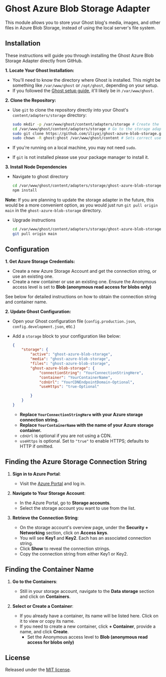 # Ghost Azure Blob Storage Adapter

This module allows you to store your Ghost blog's media, images, and other files in Azure Blob Storage, instead of using the local server's file system.

## Installation

These instructions will guide you through installing the Ghost Azure Blob Storage Adapter directly from GitHub.

**1. Locate Your Ghost Installation:**

   - You'll need to know the directory where Ghost is installed. This might be something like `/var/www/ghost` or `/opt/ghost`, depending on your setup.
   - If you followed the [Ghost setup guide](https://docs.ghost.org/docs/install), it'll likely be in `/var/www/ghost`.

**2. Clone the Repository:**

-  Use `git` to clone the repository directly into your Ghost's `content/adapters/storage` directory:

   ```bash
   sudo mkdir -p /var/www/ghost/content/adapters/storage # Create the storage folder
   cd /var/www/ghost/content/adapters/storage # Go to the storage adapter folder
   sudo git clone https://github.com/iliyaj/ghost-azure-blob-storage.git ghost-azure-blob-storage
   sudo chown -R ghost:ghost /var/www/ghost/content # Sets correct user for Ghost
   ```

-  If you're running on a local machine, you may not need `sudo`.

-  If `git` is not installed please use your package manager to install it.

**3. Install Node Dependencies**

- Navigate to ghost directory

  ```bash
  cd /var/www/ghost/content/adapters/storage/ghost-azure-blob-storage
  npm install
  ```

**Note:** If you are planning to update the storage adapter in the future, this would be a more convenient option, as you would just run `git pull origin main` in the `ghost-azure-blob-storage` directory.

- Upgrade instructions

  ```bash
  cd /var/www/ghost/content/adapters/storage/ghost-azure-blob-storage
  git pull origin main
  ```


## Configuration

**1. Get Azure Storage Credentials:**

   -   Create a new Azure Storage Account and get the connection string, or use an existing one.
   -   Create a new container or use an existing one. Ensure the Anonymous access level is set to **Blob (anonymous read access for blobs only)**

   See below for detailed instructions on how to obtain the connection string and container name.

**2. Update Ghost Configuration:**

   -   Open your Ghost configuration file (`config.production.json`, `config.development.json`, etc.)
   - Add a `storage` block to your configuration like below:
        ```json
        {
            "storage": {
                "active": "ghost-azure-blob-storage",
                "media": "ghost-azure-blob-storage",
                "files": "ghost-azure-blob-storage",
                "ghost-azure-blob-storage": {
                    "connectionString": "YourConnectionStringHere",
                    "container": "YourContainerName",
                    "cdnUrl": "YourCDNEndpointDomain-Optional",
                    "useHttps": "true-Optional"
        
                }
            }
        }
        ```

        - **Replace `YourConnectionStringHere` with your Azure storage connection string.**
        - **Replace `YourContainerName` with the name of your Azure storage container.**
        -   `cdnUrl` is optional if you are not using a CDN.
        -   `useHttps` is optional. Set to `"true"` to enable HTTPS; defaults to HTTP if omitted.

## Finding the Azure Storage Connection String

1.  **Sign in to Azure Portal**:
    -   Visit the [Azure Portal](https://portal.azure.com) and log in.

2.  **Navigate to Your Storage Account**:
    -   In the Azure Portal, go to **Storage accounts**.
    -   Select the storage account you want to use from the list.

3.  **Retrieve the Connection String**:
    -   On the storage account's overview page, under the **Security + Networking** section, click on **Access keys**.
    -   You will see **Key1** and **Key2**. Each has an associated connection string.
    -   Click **Show** to reveal the connection strings.
    -   Copy the connection string from either Key1 or Key2.

## Finding the Container Name

1.  **Go to the Containers**:
    -   Still in your storage account, navigate to the **Data storage** section and click on **Containers**.

2.  **Select or Create a Container**:
    -   If you already have a container, its name will be listed here. Click on it to view or copy its name.
    -   If you need to create a new container, click **+ Container**, provide a name, and click **Create**.
        - Set the Anonymous access level to **Blob (anonymous read access for blobs only)**

## License

Released under the [MIT license](https://github.com/muzix/ghost-s3/blob/master/LICENSE).
